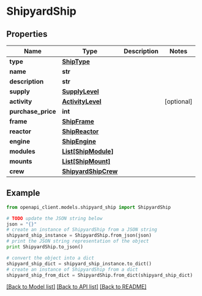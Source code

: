 # ShipyardShip



## Properties
Name | Type | Description | Notes
------------ | ------------- | ------------- | -------------
**type** | [**ShipType**](ShipType.md) |  | 
**name** | **str** |  | 
**description** | **str** |  | 
**supply** | [**SupplyLevel**](SupplyLevel.md) |  | 
**activity** | [**ActivityLevel**](ActivityLevel.md) |  | [optional] 
**purchase_price** | **int** |  | 
**frame** | [**ShipFrame**](ShipFrame.md) |  | 
**reactor** | [**ShipReactor**](ShipReactor.md) |  | 
**engine** | [**ShipEngine**](ShipEngine.md) |  | 
**modules** | [**List[ShipModule]**](ShipModule.md) |  | 
**mounts** | [**List[ShipMount]**](ShipMount.md) |  | 
**crew** | [**ShipyardShipCrew**](ShipyardShipCrew.md) |  | 

## Example

```python
from openapi_client.models.shipyard_ship import ShipyardShip

# TODO update the JSON string below
json = "{}"
# create an instance of ShipyardShip from a JSON string
shipyard_ship_instance = ShipyardShip.from_json(json)
# print the JSON string representation of the object
print ShipyardShip.to_json()

# convert the object into a dict
shipyard_ship_dict = shipyard_ship_instance.to_dict()
# create an instance of ShipyardShip from a dict
shipyard_ship_from_dict = ShipyardShip.from_dict(shipyard_ship_dict)
```
[[Back to Model list]](../README.md#documentation-for-models) [[Back to API list]](../README.md#documentation-for-api-endpoints) [[Back to README]](../README.md)


